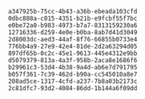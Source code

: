 
                a347925b-75cc-4b43-a36b-ebeada103cfd
                0dbc888a-c015-4351-b21b-e9fcbf55f7bc
                e0be72a0-b983-4973-b7a7-8313159230a6
                12716336-d259-4e0e-b0ba-8ab7d41d3049
                2d8003dc-aed3-44af-8f76-66855b0733e4
                776bb4a9-27e9-42e4-81de-2d2a63294d05
                897df65b-0c2c-45e1-9613-445e4312e9bb
                d5079379-813a-4a3f-958b-2aca8e1686f6
                b29961c3-53d4-4b38-9a4d-ab6e7d791795
                b057f361-7c39-462d-b90a-cc545010a8e7
                208ad5ce-1317-4cfd-a237-7b8a03b2173c
                2c81dfc7-93d2-4084-86dd-1b144a6f09dd
                
